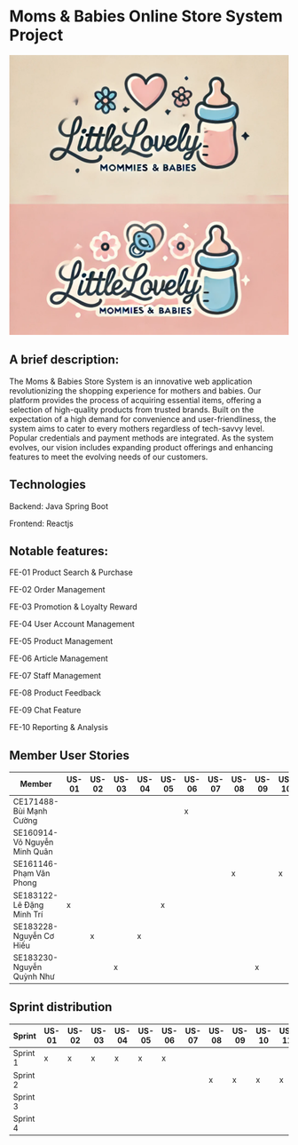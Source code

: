 # Moms & Babies Online Store System Project

![Logo](logo.webp)

## A brief description: 
The Moms & Babies Store System is an innovative web application revolutionizing the shopping experience for mothers and babies. Our platform provides the process of acquiring essential items, offering a selection of high-quality products from trusted brands. Built on the expectation of a high demand for convenience and user-friendliness, the system aims to cater to every mothers regardless of tech-savvy level. Popular credentials and payment methods are integrated. As the system evolves, our vision includes expanding product offerings and enhancing features to meet the evolving needs of our customers.


## Technologies
Backend: Java Spring Boot

Frontend: Reactjs

## Notable features:

FE-01	Product Search & Purchase

FE-02	Order Management

FE-03	Promotion & Loyalty Reward

FE-04	User Account Management

FE-05	Product Management

FE-06	Article Management

FE-07	Staff Management

FE-08	Product Feedback

FE-09	Chat Feature

FE-10	Reporting & Analysis


## Member User Stories

| Member | US-01 | US-02 | US-03 | US-04 | US-05 | US-06 | US-07 | US-08 | US-09 | US-10 | US-11 | US-12 | US-13 | US-14 | US-15 | US-16 | US-17 | US-18 | US-19 | US-20 | US-21 | US-22 | US-23 | US-24 | US-25 | US-26 | US-27 | US-28 | US-29 | US-30 |
|--------|-------|-------|-------|-------|-------|-------|-------|-------|-------|-------|-------|-------|-------|-------|-------|-------|-------|-------|-------|-------|-------|-------|-------|-------|-------|-------|-------|-------|-------|-------|
| CE171488-Bùi Mạnh Cường        | | | | | | x | | | | | | | x | | x | | | | | | | | | | | | x | | | |
| SE160914-Võ Nguyễn Minh Quân   | | | | | | | | | | | | x | | | | x | | | | x | x | | | | x | | | | | |
| SE161146-Phạm Văn Phong        | | | | | | | | x | | x | | | | | | | x | | | | | | | x | | | | | | x |
| SE183122-Lê Đặng Minh Trí      | x | | | | x | | | | | | | | | | | | | x | | | | | x | | | | | x | | |
| SE183228-Nguyễn Cơ Hiếu        | | x | | x | | | | | | | x | | | x | | | | | | | | | | | | x | | | | |
| SE183230-Nguyễn Quỳnh Như      | | | x | | | | | | x | | | | | | | | | | x | | | x | | | | | | | x | |

## Sprint distribution

| Sprint | US-01 | US-02 | US-03 | US-04 | US-05 | US-06 | US-07 | US-08 | US-09 | US-10 | US-11 | US-12 | US-13 | US-14 | US-15 | US-16 | US-17 | US-18 | US-19 | US-20 | US-21 | US-22 | US-23 | US-24 | US-25 | US-26 | US-27 | US-28 | US-29 | US-30 |
|------|-----|-----|-----|-----|-----|-----|-----|-----|-----|-----|-----|-----|-----|-----|-----|-----|-----|-----|-----|-----|-----|-----|-----|-----|-----|-----|-----|-----|-----|-----|
| Sprint 1 | x | x | x | x | x | x | | | | | | | | | | | | | | | x | x | | x | | | | | | |
| Sprint 2 | | | | | | | | x | x | x | x | x | x | | x | | | | | x | | | x | | | | | | | |
| Sprint 3 | | | | | | | | | | | | | | x | | x | x | x | x | | | | | | | | | | | |
| Sprint 4 | | | | | | | | | | | | | | | | | | | | | | | | | x | x | x | x | x | x |
